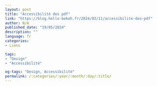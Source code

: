 ```yaml
---
layout: post
title: "Accessibilité des pdf"
link: "https://blog.hello-bokeh.fr/2024/03/11/accessibilite-des-pdf"
author: N/A
published_date: "19/05/2024"
description: ""
language: fr
categories:
- Liens

tags:
- "Design"
- "Accessibilité"

og-tags: "Design, Accessibilité"
permalink: /:categories/:year/:month/:day/:title/
---
```

